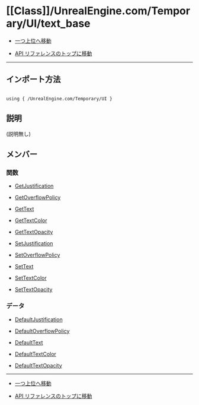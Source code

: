 # [[Class]]/UnrealEngine.com/Temporary/UI/text_base

- [一つ上位へ移動](../main.md)

- [API リファレンスのトップに移動](/main.md)

---

## インポート方法

```verse

using { /UnrealEngine.com/Temporary/UI }

```

## 説明

(説明無し)

## メンバー

### 関数

- [GetJustification](./F_GetJustification/main.md)

- [GetOverflowPolicy](./F_GetOverflowPolicy/main.md)

- [GetText](./F_GetText/main.md)

- [GetTextColor](./F_GetTextColor/main.md)

- [GetTextOpacity](./F_GetTextOpacity/main.md)

- [SetJustification](./F_SetJustification/main.md)

- [SetOverflowPolicy](./F_SetOverflowPolicy/main.md)

- [SetText](./F_SetText/main.md)

- [SetTextColor](./F_SetTextColor/main.md)

- [SetTextOpacity](./F_SetTextOpacity/main.md)

### データ

- [DefaultJustification](./D_DefaultJustification/main.md)

- [DefaultOverflowPolicy](./D_DefaultOverflowPolicy/main.md)

- [DefaultText](./D_DefaultText/main.md)

- [DefaultTextColor](./D_DefaultTextColor/main.md)

- [DefaultTextOpacity](./D_DefaultTextOpacity/main.md)

---

- [一つ上位へ移動](../main.md)

- [API リファレンスのトップに移動](/main.md)
